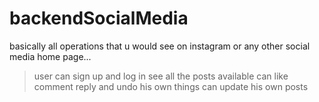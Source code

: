 # backendSocialMedia

basically all operations that u would see on instagram or any other social media home page...
>user can sign up and log in
>see all the posts available
>can like comment reply and undo his own things
>can update his own posts
